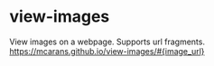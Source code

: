 # view-images
View images on a webpage. Supports url fragments.  
https://mcarans.github.io/view-images/#{image_url}

